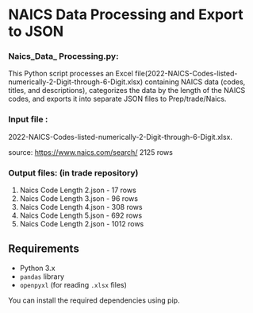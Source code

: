 # NAICS Data Processing and Export to JSON

### Naics_Data_ Processing.py: 
This Python script processes an Excel file(2022-NAICS-Codes-listed-numerically-2-Digit-through-6-Digit.xlsx) containing NAICS data (codes, titles, and descriptions), categorizes the data by the length of the NAICS codes, and exports it into separate JSON files to Prep/trade/Naics.

### Input file : 
2022-NAICS-Codes-listed-numerically-2-Digit-through-6-Digit.xlsx.

source: https://www.naics.com/search/
2125 rows


### Output files: (in trade repository)
1. Naics Code Length 2.json - 17 rows
2. Naics Code Length 3.json - 96 rows
3. Naics Code Length 4.json - 308 rows
4. Naics Code Length 5.json - 692 rows
5. Naics Code Length 2.json - 1012 rows


## Requirements

- Python 3.x
- `pandas` library
- `openpyxl` (for reading `.xlsx` files)

You can install the required dependencies using pip.

